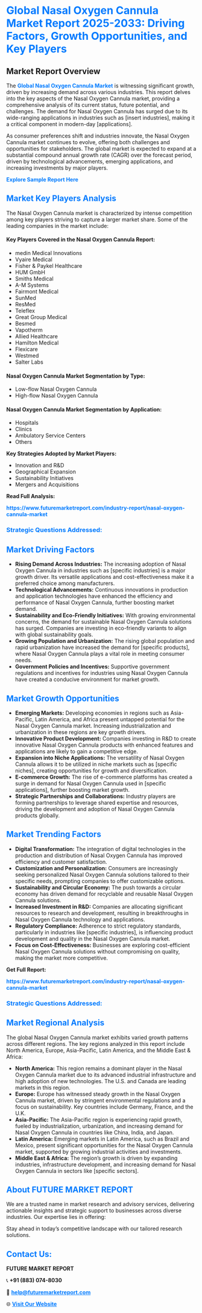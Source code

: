 <h1 style="color: #007BFF;">Global Nasal Oxygen Cannula Market Report 2025-2033: Driving Factors, Growth Opportunities, and Key Players</h1>

<section id="overview">
<h2>Market Report Overview</h2>
<p>The <a href="https://www.futuremarketreport.com/industry-report/nasal-oxygen-cannula-market" style="color: #007BFF; text-decoration: none;"><strong>Global Nasal Oxygen Cannula Market</strong></a> is witnessing significant growth, driven by increasing demand across various industries. This report delves into the key aspects of the Nasal Oxygen Cannula market, providing a comprehensive analysis of its current status, future potential, and challenges. The demand for Nasal Oxygen Cannula has surged due to its wide-ranging applications in industries such as [insert industries], making it a critical component in modern-day [applications].</p>
<p>As consumer preferences shift and industries innovate, the Nasal Oxygen Cannula market continues to evolve, offering both challenges and opportunities for stakeholders. The global market is expected to expand at a substantial compound annual growth rate (CAGR) over the forecast period, driven by technological advancements, emerging applications, and increasing investments by major players.</p>
</section>

<section id="overview">
<p><a href="https://www.futuremarketreport.com/request-sample/reportId=79390" style="color: #007BFF; text-decoration: none;"><strong>Explore Sample Report Here</strong></a></p>
</section>

<section id="key-players">
<h2 style="color: #007BFF;">Market Key Players Analysis</h2>
<p>The Nasal Oxygen Cannula market is characterized by intense competition among key players striving to capture a larger market share. Some of the leading companies in the market include:</p>
<h4>Key Players Covered in the Nasal Oxygen Cannula Report:</h4>
<ul><li>medin Medical Innovations</li><li>Vyaire Medical</li><li>Fisher &amp; Paykel Healthcare</li><li>HUM GmbH</li><li>Smiths Medical</li><li>A-M Systems</li><li>Fairmont Medical</li><li>SunMed</li><li>ResMed</li><li>Teleflex</li><li>Great Group Medical</li><li>Besmed</li><li>Vapotherm</li><li>Allied Healthcare</li><li>Hamilton Medical</li><li>Flexicare</li><li>Westmed</li><li>Salter Labs</li></ul>
<h4>Nasal Oxygen Cannula Market Segmentation by Type:</h4>
<ul><li>Low-flow Nasal Oxygen Cannula</li><li>High-flow Nasal Oxygen Cannula</li></ul>

<h4>Nasal Oxygen Cannula Market Segmentation by Application:</h4>
<ul><li>Hospitals</li><li>Clinics</li><li>Ambulatory Service Centers</li><li>Others</li></ul>
<p><strong>Key Strategies Adopted by Market Players:</strong></p>
<ul>
<li>Innovation and R&D</li>
<li>Geographical Expansion</li>
<li>Sustainability Initiatives</li>
<li>Mergers and Acquisitions</li>
</ul>
</section>

<section>
<p><strong>Read Full Analysis: </strong></p><a href="https://www.futuremarketreport.com/industry-report/nasal-oxygen-cannula-market" style="color: #007BFF; text-decoration: none;"><strong>https://www.futuremarketreport.com/industry-report/nasal-oxygen-cannula-market</strong></a>
<h3 style="color: #007BFF;">Strategic Questions Addressed:</h3>
</section>

<section id="driving-factors">
<h2 style="color: #007BFF;">Market Driving Factors</h2>
<ul>
<li><strong>Rising Demand Across Industries:</strong> The increasing adoption of Nasal Oxygen Cannula in industries such as [specific industries] is a major growth driver. Its versatile applications and cost-effectiveness make it a preferred choice among manufacturers.</li>
<li><strong>Technological Advancements:</strong> Continuous innovations in production and application technologies have enhanced the efficiency and performance of Nasal Oxygen Cannula, further boosting market demand.</li>
<li><strong>Sustainability and Eco-Friendly Initiatives:</strong> With growing environmental concerns, the demand for sustainable Nasal Oxygen Cannula solutions has surged. Companies are investing in eco-friendly variants to align with global sustainability goals.</li>
<li><strong>Growing Population and Urbanization:</strong> The rising global population and rapid urbanization have increased the demand for [specific products], where Nasal Oxygen Cannula plays a vital role in meeting consumer needs.</li>
<li><strong>Government Policies and Incentives:</strong> Supportive government regulations and incentives for industries using Nasal Oxygen Cannula have created a conducive environment for market growth.</li>
</ul>
</section>

<section id="growth-opportunities">
<h2 style="color: #007BFF;">Market Growth Opportunities</h2>
<ul>
<li><strong>Emerging Markets:</strong> Developing economies in regions such as Asia-Pacific, Latin America, and Africa present untapped potential for the Nasal Oxygen Cannula market. Increasing industrialization and urbanization in these regions are key growth drivers.</li>
<li><strong>Innovative Product Development:</strong> Companies investing in R&D to create innovative Nasal Oxygen Cannula products with enhanced features and applications are likely to gain a competitive edge.</li>
<li><strong>Expansion into Niche Applications:</strong> The versatility of Nasal Oxygen Cannula allows it to be utilized in niche markets such as [specific niches], creating opportunities for growth and diversification.</li>
<li><strong>E-commerce Growth:</strong> The rise of e-commerce platforms has created a surge in demand for Nasal Oxygen Cannula used in [specific applications], further boosting market growth.</li>
<li><strong>Strategic Partnerships and Collaborations:</strong> Industry players are forming partnerships to leverage shared expertise and resources, driving the development and adoption of Nasal Oxygen Cannula products globally.</li>
</ul>
</section>

<section id="trending-factors">
<h2 style="color: #007BFF;">Market Trending Factors</h2>
<ul>
<li><strong>Digital Transformation:</strong> The integration of digital technologies in the production and distribution of Nasal Oxygen Cannula has improved efficiency and customer satisfaction.</li>
<li><strong>Customization and Personalization:</strong> Consumers are increasingly seeking personalized Nasal Oxygen Cannula solutions tailored to their specific needs, prompting companies to offer customizable options.</li>
<li><strong>Sustainability and Circular Economy:</strong> The push towards a circular economy has driven demand for recyclable and reusable Nasal Oxygen Cannula solutions.</li>
<li><strong>Increased Investment in R&D:</strong> Companies are allocating significant resources to research and development, resulting in breakthroughs in Nasal Oxygen Cannula technology and applications.</li>
<li><strong>Regulatory Compliance:</strong> Adherence to strict regulatory standards, particularly in industries like [specific industries], is influencing product development and quality in the Nasal Oxygen Cannula market.</li>
<li><strong>Focus on Cost-Effectiveness:</strong> Businesses are exploring cost-efficient Nasal Oxygen Cannula solutions without compromising on quality, making the market more competitive.</li>
</ul>
</section>

<section>
<p><strong>Get Full Report: </strong></p><a href="https://www.futuremarketreport.com/industry-report/nasal-oxygen-cannula-market" style="color: #007BFF; text-decoration: none;"><strong>https://www.futuremarketreport.com/industry-report/nasal-oxygen-cannula-market</strong></a>
<h3 style="color: #007BFF;">Strategic Questions Addressed:</h3>
</section>


<section id="regional-analysis">
<h2 style="color: #007BFF;">Market Regional Analysis</h2>
<p>The global Nasal Oxygen Cannula market exhibits varied growth patterns across different regions. The key regions analyzed in this report include North America, Europe, Asia-Pacific, Latin America, and the Middle East & Africa:</p>
<ul>
<li><strong>North America:</strong> This region remains a dominant player in the Nasal Oxygen Cannula market due to its advanced industrial infrastructure and high adoption of new technologies. The U.S. and Canada are leading markets in this region.</li>
<li><strong>Europe:</strong> Europe has witnessed steady growth in the Nasal Oxygen Cannula market, driven by stringent environmental regulations and a focus on sustainability. Key countries include Germany, France, and the U.K.</li>
<li><strong>Asia-Pacific:</strong> The Asia-Pacific region is experiencing rapid growth, fueled by industrialization, urbanization, and increasing demand for Nasal Oxygen Cannula in countries like China, India, and Japan.</li>
<li><strong>Latin America:</strong> Emerging markets in Latin America, such as Brazil and Mexico, present significant opportunities for the Nasal Oxygen Cannula market, supported by growing industrial activities and investments.</li>
<li><strong>Middle East & Africa:</strong> The region’s growth is driven by expanding industries, infrastructure development, and increasing demand for Nasal Oxygen Cannula in sectors like [specific sectors].</li>
</ul>
</section>

<footer>
<h2 style="color: #007BFF;">About FUTURE MARKET REPORT</h2>
<p>We are a trusted name in market research and advisory services, delivering actionable insights and strategic support to businesses across diverse industries. Our expertise lies in offering:</p>

<p>Stay ahead in today’s competitive landscape with our tailored research solutions.</p>

<h2 style="color: #007BFF;">Contact Us:</h2>
<p><strong>FUTURE MARKET REPORT</strong></p>
<p>📞 <strong>+91 (883) 074-8030</strong></p>
<p>📧 <strong><a href="mailto:help@futuremarketreport.com" style="color: #007BFF;">help@futuremarketreport.com</a></strong></p>
<p>🌐 <strong><a href="https://www.futuremarketreport.com/" style="color: #007BFF;">Visit Our Website</a></strong></p>
</footer>